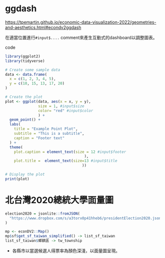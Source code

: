 # ggdash

<https://tpemartin.github.io/economic-data-visualization-2022/geometries-and-aesthetics.html#econdv2ggdash>

在適當位置進行`#input$....` comment來產生互動式的dashboard以調整圖表。

code
```r
library(ggplot2)
library(tidyverse)

# Create some sample data
data <- data.frame(
  x = c(1, 2, 3, 4, 5),
  y = c(10, 15, 13, 17, 20)
)

# Create the plot
plot <- ggplot(data, aes(x = x, y = y),
               size = 1, #input$size
               color= "red" #input$color
               ) +
  geom_point() +
  labs(
    title = "Example Point Plot",
    subtitle = "This is a subtitle",
    caption = "Footer text"
  ) +
  theme(
    plot.caption = element_text(size = 12 #input$footer
                                    ),
    plot.title =  element_text(size=13 #input$title
                                   ))  

# Display the plot
print(plot)
```

# 北台灣2020總統大學面量圖

```r
election2020 = jsonlite::fromJSON(
  "https://www.dropbox.com/s/a3torx0p41hheb6/presidentElection2020.json?dl=1"
)

mp <- econDV2::Map()
mp$sf$get_sf_taiwan_simplified() -> list_sf_taiwan
list_sf_taiwan$鄉鎮區 -> tw_township
```

  - 各縣市以當選候選人得票率為顏色深淺，以面量圖呈現。